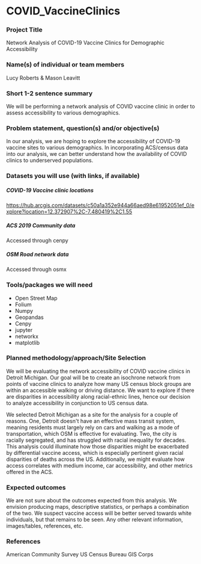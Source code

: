 # COVID_VaccineClinics 
### Project Title 
Network Analysis of COVID-19 Vaccine Clinics for Demographic Accessibility

### Name(s) of individual or team members
Lucy Roberts & Mason Leavitt

### Short 1-2 sentence summary
We will be performing a network analysis of COVID vaccine clinic in order to assess accessibility to various demographics. 

### Problem statement, question(s) and/or objective(s)
In our analysis, we are hoping to explore the accessibility of COVID-19 vaccine sites to various demographics. In incorporating ACS/census data into our analysis, we can better understand how the availability of COVID clinics to underserved populations.

### Datasets you will use (with links, if available)
##### COVID-19 Vaccine clinic locations
https://hub.arcgis.com/datasets/c50a1a352e944a66aed98e61952051ef_0/explore?location=12.372907%2C-7.480419%2C1.55
##### ACS 2019 Community data
Accessed through cenpy
##### OSM Road network data
Accessed through osmx

### Tools/packages we will need
- Open Street Map
- Folium
- Numpy
- Geopandas
- Cenpy
- jupyter
- networkx
- matplotlib

### Planned methodology/approach/Site Selection
We will be evaluating the network accessibility of COVID vaccine clinics in Detroit Michigan.  Our goal will be to create an isochrone network from points of vaccine clinics to analyze how many US census block groups are within an accessible walking or driving distance. We want to explore if there are disparities in accessibility along racial-ethnic lines, hence our decision to analyze accessibility in conjunction to US census data.

We selected Detroit Michigan as a site for the analysis for a couple of reasons. One, Detroit doesn't have an effective mass transit system, meaning residents must largely rely on cars and walking as a mode of transportation, which OSM is effective for evaluating. Two, the city is racially segregated, and has struggled with racial inequality for decades. This analysis could illuminate how those disparities might be exacerbated by differential vaccine access, which is especially pertinent given racial disparities of deaths across the US. Additionally, we might evaluate how access correlates with medium income, car accessibility, and other metrics offered in the ACS.

### Expected outcomes
We are not sure about the outcomes expected from this analysis. We envision producing maps, descriptive statistics, or perhaps a combination of the two. We suspect vaccine access will be better served towards white individuals, but that remains to be seen.
Any other relevant information, images/tables, references, etc.

### References
American Community Survey
US Census Bureau
GIS Corps

